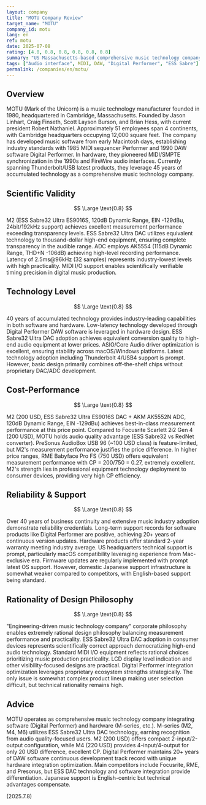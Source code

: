 ```yaml
---
layout: company
title: "MOTU Company Review"
target_name: "MOTU"
company_id: motu
lang: en
ref: motu
date: 2025-07-08
rating: [4.0, 0.8, 0.8, 0.8, 0.8, 0.8]
summary: "US Massachusetts-based comprehensive music technology company with Digital Performer and ESS DAC technology advantage in software-hardware integration."
tags: ["Audio interface", MIDI, DAW, "Digital Performer", "ESS Sabre"]
permalink: /companies/en/motu/
---
```


## Overview

MOTU (Mark of the Unicorn) is a music technology manufacturer founded in 1980, headquartered in Cambridge, Massachusetts. Founded by Jason Linhart, Craig Finseth, Scott Layson Burson, and Brian Hess, with current president Robert Nathaniel. Approximately 51 employees span 4 continents, with Cambridge headquarters occupying 12,000 square feet. The company has developed music software from early Macintosh days, establishing industry standards with 1985 MIDI sequencer Performer and 1990 DAW software Digital Performer. In hardware, they pioneered MIDI/SMPTE synchronization in the 1990s and FireWire audio interfaces. Currently spanning Thunderbolt/USB latest products, they leverage 45 years of accumulated technology as a comprehensive music technology company.

## Scientific Validity

$$ \Large \text{0.8} $$

M2 (ESS Sabre32 Ultra ES9016S, 120dB Dynamic Range, EIN -129dBu, 24bit/192kHz support) achieves excellent measurement performance exceeding transparency levels. ESS Sabre32 Ultra DAC utilizes equivalent technology to thousand-dollar high-end equipment, ensuring complete transparency in the audible range. ADC employs AK5554 (115dB Dynamic Range, THD+N -106dB) achieving high-level recording performance. Latency of 2.5ms@96kHz (32 samples) represents industry-lowest levels with high practicality. MIDI I/O support enables scientifically verifiable timing precision in digital music production.

## Technology Level

$$ \Large \text{0.8} $$

40 years of accumulated technology provides industry-leading capabilities in both software and hardware. Low-latency technology developed through Digital Performer DAW software is leveraged in hardware design. ESS Sabre32 Ultra DAC adoption achieves equivalent conversion quality to high-end audio equipment at lower prices. ASIO/Core Audio driver optimization is excellent, ensuring stability across macOS/Windows platforms. Latest technology adoption including Thunderbolt 4/USB4 support is prompt. However, basic design primarily combines off-the-shelf chips without proprietary DAC/ADC development.

## Cost-Performance

$$ \Large \text{0.8} $$

M2 (200 USD, ESS Sabre32 Ultra ES9016S DAC + AKM AK5552N ADC, 120dB Dynamic Range, EIN -129dBu) achieves best-in-class measurement performance at this price point. Compared to Focusrite Scarlett 2i2 Gen 4 (200 USD), MOTU holds audio quality advantage (ESS Sabre32 vs RedNet converter). PreSonus AudioBox USB 96 (~100 USD class) is feature-limited, but M2's measurement performance justifies the price difference. In higher price ranges, RME Babyface Pro FS (750 USD) offers equivalent measurement performance with CP = 200/750 = 0.27, extremely excellent. M2's strength lies in professional equipment technology deployment to consumer devices, providing very high CP efficiency.

## Reliability & Support

$$ \Large \text{0.8} $$

Over 40 years of business continuity and extensive music industry adoption demonstrate reliability credentials. Long-term support records for software products like Digital Performer are positive, achieving 20+ years of continuous version updates. Hardware products offer standard 2-year warranty meeting industry average. US headquarters technical support is prompt, particularly macOS compatibility leveraging experience from Mac-exclusive era. Firmware updates are regularly implemented with prompt latest OS support. However, domestic Japanese support infrastructure is somewhat weaker compared to competitors, with English-based support being standard.

## Rationality of Design Philosophy

$$ \Large \text{0.8} $$

"Engineering-driven music technology company" corporate philosophy enables extremely rational design philosophy balancing measurement performance and practicality. ESS Sabre32 Ultra DAC adoption in consumer devices represents scientifically correct approach democratizing high-end audio technology. Standard MIDI I/O equipment reflects rational choices prioritizing music production practicality. LCD display level indication and other visibility-focused designs are practical. Digital Performer integration optimization leverages proprietary ecosystem strengths strategically. The only issue is somewhat complex product lineup making user selection difficult, but technical rationality remains high.

## Advice

MOTU operates as comprehensive music technology company integrating software (Digital Performer) and hardware (M-series, etc.). M-series (M2, M4, M6) utilizes ESS Sabre32 Ultra DAC technology, earning recognition from audio quality-focused users. M2 (200 USD) offers compact 2-input/2-output configuration, while M4 (220 USD) provides 4-input/4-output for only 20 USD difference, excellent CP. Digital Performer maintains 20+ years of DAW software continuous development track record with unique hardware integration optimization. Main competitors include Focusrite, RME, and Presonus, but ESS DAC technology and software integration provide differentiation. Japanese support is English-centric but technical advantages compensate.

(2025.7.8)